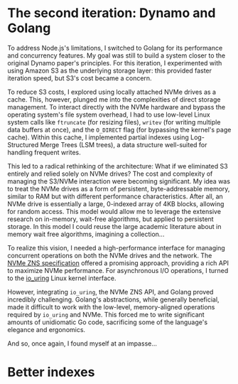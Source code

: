 # The second iteration: Dynamo and Golang

To address Node.js's limitations, I switched to Golang for its performance and concurrency features.  My goal was
still to build a system closer to the original Dynamo paper's principles. For this iteration, I experimented with
using Amazon S3 as the underlying storage layer: this provided faster iteration speed, but S3's cost became a concern.

To reduce S3 costs, I explored using locally attached NVMe drives as a cache. This, however, plunged me into the
complexities of direct storage management. To interact directly with the NVMe hardware and bypass the operating
system's file system overhead, I had to use low-level Linux system calls like `ftruncate` (for resizing files),
`writev` (for writing multiple data buffers at once), and the `O_DIRECT` flag
(for bypassing the kernel's page cache).  Within this cache, I implemented partial indexes
using Log-Structured Merge Trees (LSM trees), a data structure well-suited for handling frequent writes.

This led to a radical rethinking of the architecture: What if we eliminated S3 entirely and relied solely on NVMe
drives?  The cost and complexity of managing the S3/NVMe interaction were becoming significant. My idea was to treat
the NVMe drives as a form of persistent, byte-addressable memory, similar to RAM but with different performance
characteristics.  After all, an NVMe drive is essentially a large, 0-indexed array of 4KB blocks, allowing
for random access.  This model would allow me to leverage the extensive research on in-memory, wait-free algorithms,
but applied to persistent storage. In this model I could reuse the large academic literature about in memory wait
free algorithms, imagining a collection...

To realize this vision, I needed a high-performance interface for managing concurrent operations on both the NVMe
drives and the network. The [NVMe ZNS specification](https://nvmexpress.org/specifications/) offered a promising
approach, providing a rich API to maximize NVMe performance. For asynchronous I/O operations, I turned to
the [io_uring](https://github.com/axboe/liburing) Linux kernel interface.

However, integrating `io_uring`, the NVMe ZNS API, and Golang proved incredibly challenging.  Golang's abstractions,
while generally beneficial, made it difficult to work with the low-level, memory-aligned operations required by
`io_uring` and NVMe.  This forced me to write significant amounts of unidiomatic Go code, sacrificing some of the
language's elegance and ergonomics.

And so, once again, I found myself at an impasse...

# Better indexes